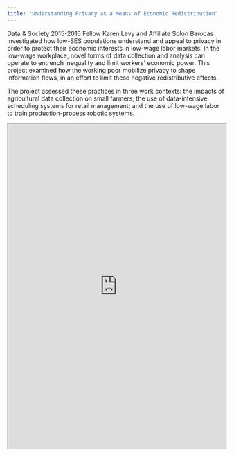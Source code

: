 ```yaml
---
title: "Understanding Privacy as a Means of Economic Redistribution"
---
```


Data & Society 2015-2016 Fellow Karen Levy and Affiliate Solon Barocas investigated how low-SES populations understand and appeal to privacy in order to protect their economic interests in low-wage labor markets. In the low-wage workplace, novel forms of data collection and analysis can operate to entrench inequality and limit workers’ economic power. This project examined how the working poor mobilize privacy to shape information flows, in an effort to limit these negative redistributive effects.

The project assessed these practices in three work contexts: the impacts of agricultural data collection on small farmers; the use of data-intensive scheduling systems for retail management; and the use of low-wage labor to train production-process robotic systems.

<iframe height="750" width="100%" src="https://ewelton.github.io/ktest/wiki.html#Understanding%20Privacy%20as%20a%20Means%20of%20Economic%20Redistribution"></iframe>
